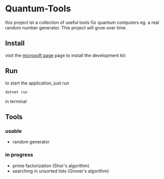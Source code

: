 # Quantum-Tools
this project ist a collection of useful tools für quantum computers eg. a real random number generator. This project will grow over time.

## Install
visit the [microsoft page](https://www.microsoft.com/en-us/quantum/development-kit) page to install the development kit: 

## Run

to start the application, just run
```
dotnet run
```
in terminal

## Tools
### usable
- random generator

### in progress
- prime factorization (Shor's algorithm)
- searching in unsorted lists (Grover's algorithm)
